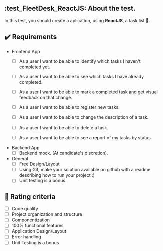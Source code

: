 ## :test_FleetDesk_ReactJS: About the test.
In this test, you should create a aplication, using **ReactJS**, a task list :scroll:.

## :heavy_check_mark: Requirements

* Frontend App 
   * [ ] As a user I want to be able to identify which tasks I haven't completed yet.
   * [ ] As a user I want to be able to see which tasks I have already completed.
   * [ ] As a user I want to be able to mark a completed task and get visual feedback on that change.
   * [ ] As a user I want to be able to register new tasks.
   * [ ] As a user I want to be able to change the description of a task.
   * [ ] As a user I want to be able to delete a task.
   * [ ] As a user I want to be able to see a report of my tasks by status.

  
* Backend App
   * [ ] Backend mock. (At candidate's discretion).

* General
   * [ ] Free Design/Layout
   * [ ] Using Git, make your solution available on github with a readme describing how to run your project :)
   * [ ] Unit testing is a bonus
  
## :green_heart: Rating criteria

* [ ] Code quality
* [ ] Project organization and structure
* [ ] Componentization
* [ ] 100% functional features
* [ ] Application Design/Layout
* [ ] Error handling
* [ ] Unit Testing is a bonus
